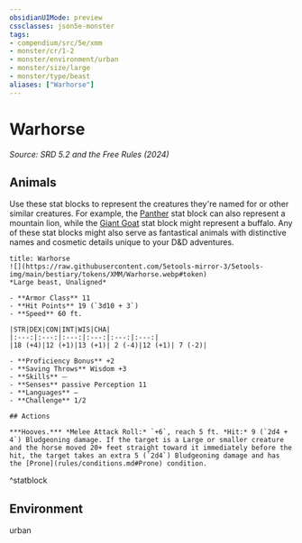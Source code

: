 ```yaml
---
obsidianUIMode: preview
cssclasses: json5e-monster
tags:
- compendium/src/5e/xmm
- monster/cr/1-2
- monster/environment/urban
- monster/size/large
- monster/type/beast
aliases: ["Warhorse"]
---
```

# Warhorse
*Source: SRD 5.2 and the Free Rules (2024)*  

## Animals

Use these stat blocks to represent the creatures they're named for or other similar creatures. For example, the [Panther](panther-xmm.md) stat block can also represent a mountain lion, while the [Giant Goat](giant-goat-xmm.md) stat block might represent a buffalo. Any of these stat blocks might also serve as fantastical animals with distinctive names and cosmetic details unique to your D&D adventures.

```ad-statblock
title: Warhorse
![](https://raw.githubusercontent.com/5etools-mirror-3/5etools-img/main/bestiary/tokens/XMM/Warhorse.webp#token)
*Large beast, Unaligned*

- **Armor Class** 11
- **Hit Points** 19 (`3d10 + 3`)
- **Speed** 60 ft.

|STR|DEX|CON|INT|WIS|CHA|
|:---:|:---:|:---:|:---:|:---:|:---:|
|18 (+4)|12 (+1)|13 (+1)| 2 (-4)|12 (+1)| 7 (-2)|

- **Proficiency Bonus** +2
- **Saving Throws** Wisdom +3
- **Skills** ⏤
- **Senses** passive Perception 11
- **Languages** —
- **Challenge** 1/2

## Actions

***Hooves.*** *Melee Attack Roll:* `+6`, reach 5 ft. *Hit:* 9 (`2d4 + 4`) Bludgeoning damage. If the target is a Large or smaller creature and the horse moved 20+ feet straight toward it immediately before the hit, the target takes an extra 5 (`2d4`) Bludgeoning damage and has the [Prone](rules/conditions.md#Prone) condition.
```
^statblock

## Environment

urban